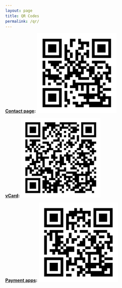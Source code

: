 ```yaml
---
layout: page
title: QR Codes
permalink: /qr/
---
```

<b><a href="/contact/">Contact page</a>:</b>
<img src="/assets/images/berens_dot_co_contact_QR_code.png" alt="QR code for berens.co contact pages" style="width: 50%;">

<b><a href="/assets/downloads/pmb_contact.vcf">vCard</a>:</b>
<img src="/assets/images/berens_dot_co_vCard_QR_code.png" alt="QR code for berens.co vCard" style="width: 50%;">

<b><a href="/pay/">Payment apps</a>:</b>
<img src="/assets/images/berens_dot_co_pay_QR_code.png" alt="QR code for berens.co payment apps" style="width: 50%;">